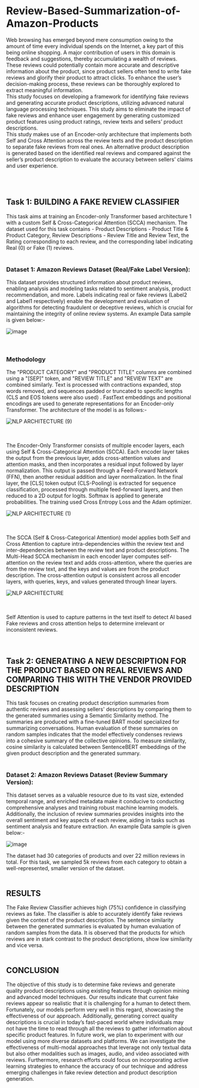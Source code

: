 # Review-Based-Summarization-of-Amazon-Products
Web browsing has emerged beyond mere consumption owing to the amount of time every individual spends on the Internet, a key part of this being online shopping. A major contribution of users in this domain is feedback and suggestions, thereby accumulating a wealth of reviews. These reviews could potentially contain more accurate and descriptive information about the product, since product sellers often tend to write fake reviews and glorify their product to attract clicks. To enhance the user’s decision-making process, these reviews can be thoroughly explored to extract meaningful information. <br>
This study focuses on developing a framework for identifying fake reviews and generating accurate product descriptions, utilizing advanced natural language processing techniques. This study aims to eliminate the impact of fake reviews and enhance user engagement by generating customized product features using product ratings, review texts and sellers’ product descriptions. <br>
This study makes use of an Encoder-only architecture that implements both Self and Cross Attention across the review texts and the product description to separate fake reviews from real ones. An alternative product description is generated based on the identified real reviews and compared against the seller’s product description to evaluate the accuracy between sellers’ claims and user experience.

<br><br>
## Task 1: BUILDING A FAKE REVIEW CLASSIFIER
This task aims at training an Encoder-only Transformer based architecture 1 with a custom Self & Cross-Categorical Attention (SCCA) mechanism. The dataset used for this task contains - Product Descriptions - Product Title & Product Category, Review Descriptions - Review Title and Review Text, the Rating corresponding to each review, and the corresponding label indicating Real (0) or Fake (1) reviews.<br><br>

### Dataset 1: Amazon Reviews Dataset (Real/Fake Label Version):
This dataset provides structured information about product reviews, enabling analysis and modeling tasks related to sentiment analysis, product recommendation, and more. Labels indicating real or fake reviews (Label2 and Label1 respectively) enable the development and evaluation of algorithms for detecting fraudulent or deceptive reviews, which is crucial for maintaining the integrity of online review systems. An example Data sample is given below:- 

![image](https://github.com/arjit06/Review-Based-Summarization-of-Amazon-Products/assets/108218688/9d646dd6-5b6c-4bd4-83b2-725c55d4f4b6) <br><br><br>


### Methodology
The "PRODUCT CATEGORY" and "PRODUCT TITLE" columns are combined using a "[SEP]" token, and "REVIEW TITLE" and "REVIEW TEXT" are combined similarly. Text is processed with contractions expanded, stop words removed, and sequences padded or truncated to specific lengths (CLS and EOS tokens were also used) . FastText embeddings and positional encodings are used to generate representations for an Encoder-only Transformer. The architecture of the model is as follows:- 

![NLP ARCHITECTURE (9)](https://github.com/arjit06/Review-Based-Summarization-of-Amazon-Products/assets/108218688/0dc0d247-5c95-46b0-8fa0-9129c3a455d5)<br><br><br>


The Encoder-Only Transformer consists of multiple encoder layers, each using Self & Cross-Categorical Attention (SCCA). Each encoder layer takes the output from the previous layer, adds cross-attention values and attention masks, and then incorporates a residual input followed by layer normalization. This output is passed through a Feed-Forward Network (FFN), then another residual addition and layer normalization. In the final layer, the [CLS] token output (CLS-Pooling) is extracted for sequence classification, processed through multiple feed-forward layers, and then reduced to a 2D output for logits. Softmax is applied to generate probabilities. The training used Cross Entropy Loss and the Adam optimizer.

![NLP ARCHITECTURE (1)](https://github.com/arjit06/Review-Based-Summarization-of-Amazon-Products/assets/108218688/696d37bf-1170-42f5-94dd-cb2c4eaa9ea0)<br><br><br>

The SCCA (Self & Cross-Categorical Attention) model applies both Self and Cross Attention to capture intra-dependencies within the review text and inter-dependencies between the review text and product descriptions. The Multi-Head SCCA mechanism in each encoder layer computes self-attention on the review text and adds cross-attention, where the queries are from the review text, and the keys and values are from the product description. The cross-attention output is consistent across all encoder layers, with queries, keys, and values generated through linear layers.

![NLP ARCHITECTURE](https://github.com/arjit06/Review-Based-Summarization-of-Amazon-Products/assets/108218688/05e6ed59-625b-449c-bcfa-eb7d7a51047d)<br><br><br>

Self Attention is used to capture patterns in the text itself to detect AI based Fake reviews and cross attention helps to determine irrelevant or inconsistent reviews. <br><br><br>


## Task 2: GENERATING A NEW DESCRIPTION FOR THE PRODUCT BASED ON REAL REVIEWS AND COMPARING THIS WITH THE VENDOR PROVIDED DESCRIPTION
This task focuses on creating product description summaries from authentic reviews and assessing sellers' descriptions by comparing them to the generated summaries using a Semantic Similarity method. The summaries are produced with a fine-tuned BART model specialized for summarizing conversations. Human evaluation of these summaries on random samples indicates that the model effectively condenses reviews into a cohesive summary of the collective opinions. To measure similarity, cosine similarity is calculated between SentenceBERT embeddings of the given product description and the generated summary. <br><br>

### Dataset 2: Amazon Reviews Dataset  (Review Summary Version):
This dataset serves as a valuable resource due to its vast size, extended temporal range, and enriched metadata make it conducive to conducting comprehensive analyses and training robust machine learning models. Additionally, the inclusion of review summaries provides insights into the overall sentiment and key aspects of each review, aiding in tasks such as sentiment analysis and feature extraction. An example Data sample is given below:- 

![image](https://github.com/arjit06/Review-Based-Summarization-of-Amazon-Products/assets/108218688/8a839495-bc61-48aa-b2a8-14e3329a6cea) <br>

The dataset had 30 categories of products and over 22 million reviews in total. For this task, we sampled 5k reviews from each category to obtain a well-represented, smaller version of the dataset. <br><br>


## RESULTS 
The Fake Review Classifier achieves high (75%) confidence in classifying reviews as fake. The classifier is able to accurately identify fake reviews given the context of the product description. The sentence similarity between the generated summaries is evaluated by human evaluation of random samples from the data. It is observed that the products for which reviews are in stark contrast to the product descriptions, show low similarity and vice versa.<br><br>


## CONCLUSION 
The objective of this study is to determine fake reviews and generate quality product descriptions using existing features through opinion mining and advanced model techniques. Our results indicate that current fake reviews appear so realistic that it is challenging for a human to detect them. Fortunately, our models perform very well in this regard, showcasing the effectiveness of our approach.
Additionally, generating correct quality descriptions is crucial in today’s fast-paced world where individuals may not have the time to read through all the reviews to gather information about specific product features.
In future work, we plan to experiment with our model using more diverse datasets and platforms. We can investigate the effectiveness of multi-modal approaches that leverage not only textual data but also other modalities such as images, audio, and video associated with reviews. Furthermore, research efforts could focus on incorporating active learning strategies to enhance the accuracy of our technique and address emerging
challenges in fake review detection and product description generation.


